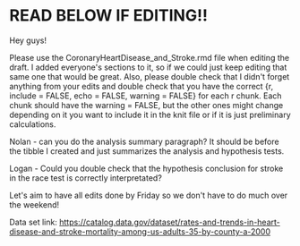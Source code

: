 # READ BELOW IF EDITING!!

Hey guys!

Please use the CoronaryHeartDisease_and_Stroke.rmd file when editing the draft. I added everyone's sections to it, so if we could just keep editing that same one that would be great. 
Also, please double check that I didn't forget anything from your edits and double check that you have the correct {r, include = FALSE, echo = FALSE, warning = FALSE} for each r chunk. Each chunk should have the warning = FALSE, but the other ones might change depending on it you want to include it in the knit file or if it is just preliminary calculations. 

Nolan - can you do the analysis summary paragraph? It should be before the tibble I created and just summarizes the analysis and hypothesis tests.

Logan - Could you double check that the hypothesis conclusion for stroke in the race test is correctly interpretated?

Let's aim to have all edits done by Friday so we don't have to do much over the weekend!

Data set link: https://catalog.data.gov/dataset/rates-and-trends-in-heart-disease-and-stroke-mortality-among-us-adults-35-by-county-a-2000
